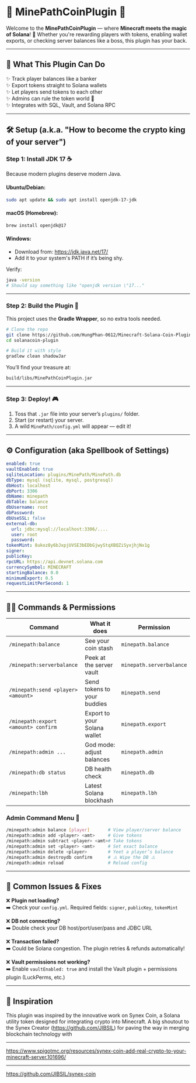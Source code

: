 # 🌟 MinePathCoinPlugin 🌟

Welcome to the **MinePathCoinPlugin** — where **Minecraft meets the magic of Solana**! 💸 Whether you're rewarding players with tokens, enabling wallet exports, or checking server balances like a boss, this plugin has your back.

---

## 🚀 What This Plugin Can Do

✨ Track player balances like a banker  
✨ Export tokens straight to Solana wallets  
✨ Let players send tokens to each other  
✨ Admins can rule the token world 🏰  
✨ Integrates with SQL, Vault, and Solana RPC

---

## 🛠️ Setup (a.k.a. "How to become the crypto king of your server")

### Step 1: Install JDK 17 ☕
Because modern plugins deserve modern Java.

#### Ubuntu/Debian:
```bash
sudo apt update && sudo apt install openjdk-17-jdk
```

#### macOS (Homebrew):
```bash
brew install openjdk@17
```

#### Windows:
- Download from: https://jdk.java.net/17/
- Add it to your system's PATH if it’s being shy.

Verify:
```bash
java -version
# Should say something like "openjdk version \"17..."
```

---

### Step 2: Build the Plugin 🧱

This project uses the **Gradle Wrapper**, so no extra tools needed.

```bash
# Clone the repo
git clone https://github.com/HungPhan-0612/Minecraft-Solana-Coin-Plugin.git
cd solanacoin-plugin

# Build it with style
gradlew clean shadowJar
```

You’ll find your treasure at:
```bash
build/libs/MinePathCoinPlugin.jar
```

---

### Step 3: Deploy! 🎮
1. Toss that `.jar` file into your server’s `plugins/` folder.
2. Start (or restart) your server.
3. A wild `MinePath/config.yml` will appear — edit it!

---

## ⚙️ Configuration (aka Spellbook of Settings)

```yaml
enabled: true
vaultEnabled: true
sqliteLocation: plugins/MinePath/MinePath.db
dbType: mysql (sqlite, mysql, postgresql)
dbHost: localhost
dbPort: 3306
dbName: minepath
dbTable: balance
dbUsername: root
dbPassword: 
dbUseSSL: false
external-db:
  url: jdbc:mysql://localhost:3306/....
  user: root
  password: 
tokenMint: 8ukoz8y6bJxpjUVSE3bEDbGjwyStqXBQZiSyxjhjNx1g
signer: 
publicKey: 
rpcURL: https://api.devnet.solana.com
currencySymbol: MINECRAFT
startingBalance: 0.0
minimumExport: 0.5
requestLimitPerSecond: 1
```

---

## 🧙‍♂️ Commands & Permissions

| Command | What it does | Permission |
|--------|---------------|------------|
| `/minepath:balance` | See your coin stash | `minepath.balance` |
| `/minepath:serverbalance` | Peek at the server vault | `minepath.serverbalance` |
| `/minepath:send <player> <amount>` | Send tokens to your buddies | `minepath.send` |
| `/minepath:export <amount> confirm` | Export to your Solana wallet | `minepath.export` |
| `/minepath:admin ...` | God mode: adjust balances | `minepath.admin` |
| `/minepath:db status` | DB health check | `minepath.db` |
| `/minepath:lbh` | Latest Solana blockhash | `minepath.lbh` |

### Admin Command Menu 📜

```bash
/minepath:admin balance [player]       # View player/server balance
/minepath:admin add <player> <amt>     # Give tokens
/minepath:admin subtract <player> <amt># Take tokens
/minepath:admin set <player> <amt>     # Set exact balance
/minepath:admin delete <player>        # Yeet a player’s balance
/minepath:admin destroydb confirm      # ⚠️ Wipe the DB ⚠️
/minepath:admin reload                 # Reload config
```

---

## 🧨 Common Issues & Fixes

❌ **Plugin not loading?**  
➡️ Check your `config.yml`. Required fields: `signer`, `publicKey`, `tokenMint`

❌ **DB not connecting?**  
➡️ Double check your DB host/port/user/pass and JDBC URL

❌ **Transaction failed?**  
➡️ Could be Solana congestion. The plugin retries & refunds automatically!

❌ **Vault permissions not working?**  
➡️ Enable `vaultEnabled: true` and install the Vault plugin + permissions plugin (LuckPerms, etc.)

---

## 🧠 Inspiration
This plugin was inspired by the innovative work on Synex Coin, a Solana utility token designed for integrating crypto into Minecraft. A big shoutout to the Synex Creator (https://github.com/JIBSIL) for paving the way in merging blockchain technology with

---
https://www.spigotmc.org/resources/synex-coin-add-real-crypto-to-your-minecraft-server.101696/

---
https://github.com/JIBSIL/synex-coin
